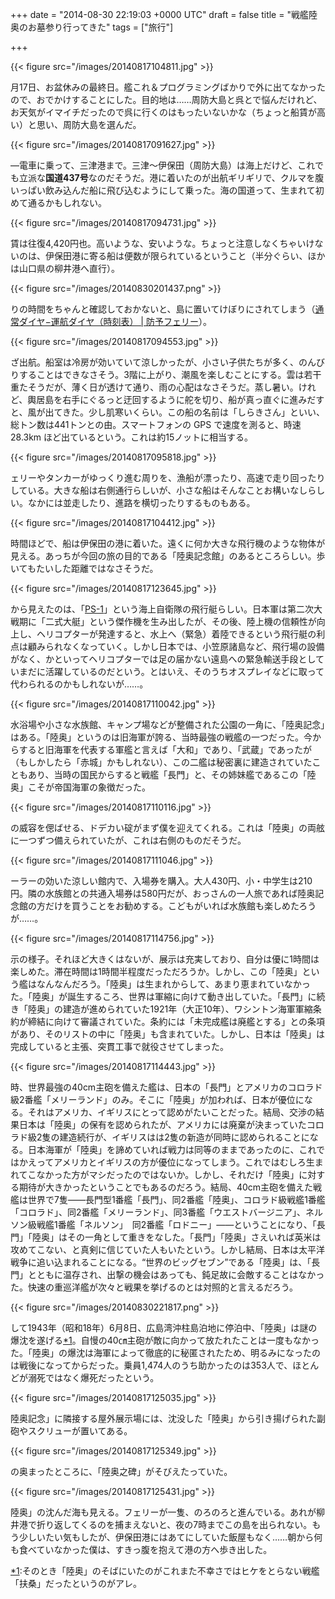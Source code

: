 
+++
date = "2014-08-30 22:19:03 +0000 UTC"
draft = false
title = "戦艦陸奥のお墓参り行ってきた"
tags = ["旅行"]

+++


{{< figure src="/images/20140817104811.jpg"  >}}

月17日、お盆休みの最終日。艦これ＆プログラミングばかりで外に出てなかったので、おでかけすることにした。目的地は……周防大島と呉とで悩んだけれど、お天気がイマイチだったので呉に行くのはもったいないかな（ちょっと船賃が高い）と思い、周防大島を選んだ。

{{< figure src="/images/20140817091627.jpg"  >}}

―電車に乗って、三津港まで。三津～伊保田（周防大島）は海上だけど、これでも立派な**国道437号**なのだそうだ。港に着いたのが出航ギリギリで、クルマを腹いっぱい飲み込んだ船に飛び込むようにして乗った。海の国道って、生まれて初めて通るかもしれない。

{{< figure src="/images/20140817094731.jpg"  >}}

賃は往復4,420円也。高いような、安いような。ちょっと注意しなくちゃいけないのは、伊保田港に寄る船は便数が限られているということ（半分ぐらい、ほかは山口県の柳井港へ直行）。

{{< figure src="/images/20140830201437.png"  >}}

りの時間をちゃんと確認しておかないと、島に置いてけぼりにされてしまう（<a href="http://www.boyoferry.co.jp/c_timetable.html">通常ダイヤ−運航ダイヤ（時刻表） | 防予フェリー</a>）。

{{< figure src="/images/20140817094553.jpg"  >}}

ざ出航。船室は冷房が効いていて涼しかったが、小さい子供たちが多く、のんびりすることはできなさそう。3階に上がり、潮風を楽しむことにする。雲は若干重たそうだが、薄く日が透けて通り、雨の心配はなさそうだ。蒸し暑い。けれど、輿居島を右手にぐるっと迂回するように舵を切り、船が真っ直ぐに進みだすと、風が出てきた。少し肌寒いくらい。この船の名前は「しらきさん」といい、総トン数は441トンとの由。スマートフォンの GPS で速度を測ると、時速28.3km ほど出ているという。これは約15ノットに相当する。

{{< figure src="/images/20140817095818.jpg"  >}}

ェリーやタンカーがゆっくり進む周りを、漁船が漂ったり、高速で走り回ったりしている。大きな船は右側通行らしいが、小さな船はそんなことお構いなしらしい。なかには並走したり、進路を横切ったりするものもある。

{{< figure src="/images/20140817104412.jpg"  >}}

時間ほどで、船は伊保田の港に着いた。遠くに何か大きな飛行機のような物体が見える。あっちが今回の旅の目的である「陸奥記念館」のあるところらしい。歩いてもたいした距離ではなさそうだ。

{{< figure src="/images/20140817123645.jpg"  >}}

から見えたのは、「<a href="http://ja.wikipedia.org/wiki/PS-1">PS-1</a>」という海上自衛隊の飛行艇らしい。日本軍は第二次大戦期に「二式大艇」という傑作機を生み出したが、その後、陸上機の信頼性が向上し、ヘリコプターが発達すると、水上へ（緊急）着陸できるという飛行艇の利点は顧みられなくなっていく。しかし日本では、小笠原諸島など、飛行場の設備がなく、かといってヘリコプターでは足の届かない遠島への緊急輸送手段としていまだに活躍しているのだという。とはいえ、そのうちオスプレイなどに取って代わられるのかもしれないが……。

{{< figure src="/images/20140817110042.jpg"  >}}

水浴場や小さな水族館、キャンプ場などが整備された公園の一角に、「陸奥記念」はある。「陸奥」というのは旧海軍が誇る、当時最強の戦艦の一つだった。今からすると旧海軍を代表する軍艦と言えば「大和」であり、「武蔵」であったが（もしかしたら「赤城」かもしれない）、この二艦は秘密裏に建造されていたこともあり、当時の国民からすると戦艦「長門」と、その姉妹艦であるこの「陸奥」こそが帝国海軍の象徴だった。

{{< figure src="/images/20140817110116.jpg"  >}}

の威容を偲ばせる、ドデカい碇がまず僕を迎えてくれる。これは「陸奥」の両舷に一つずつ備えられていたが、これは右側のものだそうだ。

{{< figure src="/images/20140817111046.jpg"  >}}

ーラーの効いた涼しい館内で、入場券を購入。大人430円、小・中学生は210円。隣の水族館との共通入場券は580円だが、おっさんの一人旅であれば陸奥記念館の方だけを買うことをお勧めする。こどもがいれば水族館も楽しめたろうが……。

{{< figure src="/images/20140817114756.jpg"  >}}

示の様子。それほど大きくはないが、展示は充実しており、自分は優に1時間は楽しめた。滞在時間は1時間半程度だっただろうか。しかし、この「陸奥」という艦はなんなんだろう。「陸奥」は生まれからして、あまり恵まれていなかった。「陸奥」が誕生するころ、世界は軍縮に向けて動き出していた。「長門」に続き「陸奥」の建造が進められていた1921年（大正10年）、ワシントン海軍軍縮条約が締結に向けて審議されていた。条約には「未完成艦は廃艦とする」との条項があり、そのリストの中に「陸奥」も含まれていた。しかし、日本は「陸奥」は完成していると主張、突貫工事で就役させてしまった。

{{< figure src="/images/20140817114443.jpg"  >}}

時、世界最強の40cm主砲を備えた艦は、日本の「長門」とアメリカのコロラド級2番艦「メリーランド」のみ。そこに「陸奥」が加われば、日本が優位になる。それはアメリカ、イギリスにとって認めがたいことだった。結局、交渉の結果日本は「陸奥」の保有を認められたが、アメリカには廃棄が決まっていたコロラド級2隻の建造続行が、イギリスはは2隻の新造が同時に認められることになる。日本海軍が「陸奥」を諦めていれば戦力は同等のままであったのに、これではかえってアメリカとイギリスの方が優位になってしまう。これではむしろ生まれてこなかった方がマシだったのではないか。しかし、それだけ「陸奥」に対する期待が大きかったということでもあるのだろう。結局、40cm主砲を備えた戦艦は世界で7隻――長門型1番艦「長門」、同2番艦「陸奥」、コロラド級戦艦1番艦「コロラド」、同2番艦「メリーランド」、同3番艦「ウエストバージニア」、ネルソン級戦艦1番艦「ネルソン」　同2番艦「ロドニー」――ということになり、「長門」「陸奥」はその一角として重きをなした。「長門」「陸奥」さえいれば英米は攻めてこない、と真剣に信じていた人もいたという。しかし結局、日本は太平洋戦争に追い込まれることになる。“世界のビッグセブン”である「陸奥」は、「長門」とともに温存され、出撃の機会はあっても、鈍足故に会敵することはなかった。快速の重巡洋艦が次々と戦果を挙げるのとは対照的と言えるだろう。

{{< figure src="/images/20140830221817.png"  >}}

して1943年（昭和18年）6月8日、広島湾沖柱島泊地に停泊中、「陸奥」は謎の爆沈を遂げる<a href="#f-b1200c52" name="fn-b1200c52" title="そのとき「陸奥」のそばにいたのがこれまた不幸さではヒケをとらない戦艦「扶桑」だったというのがアレ。">*1</a>。自慢の40㎝主砲が敵に向かって放たれたことは一度もなかった。「陸奥」の爆沈は海軍によって徹底的に秘匿されたため、明るみになったのは戦後になってからだった。乗員1,474人のうち助かったのは353人で、ほとんどが溺死ではなく爆死だったという。

{{< figure src="/images/20140817125035.jpg"  >}}

陸奥記念」に隣接する屋外展示場には、沈没した「陸奥」から引き揚げられた副砲やスクリューが置いてある。

{{< figure src="/images/20140817125349.jpg"  >}}

の奥まったところに、「陸奥之碑」がそびえたっていた。

{{< figure src="/images/20140817125431.jpg"  >}}

陸奥」の沈んだ海も見える。フェリーが一隻、のろのろと進んでいる。あれが柳井港で折り返してくるのを捕まえないと、夜の7時までこの島を出られない。もう少しいたい気もしたが、伊保田港にはあてにしていた飯屋もなく……朝から何も食べていなかった僕は、すきっ腹を抱えて港の方へ歩き出した。
<div class="footnote">
<a href="#fn-b1200c52" name="f-b1200c52" class="footnote-number">*1</a><span class="footnote-delimiter">:</span><span class="footnote-text">そのとき「陸奥」のそばにいたのがこれまた不幸さではヒケをとらない戦艦「扶桑」だったというのがアレ。</span>
</div>

